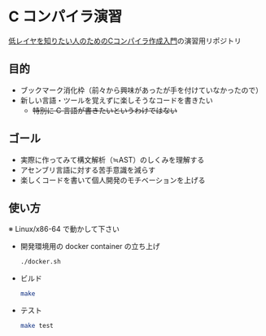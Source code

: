 # C コンパイラ演習

[低レイヤを知りたい人のためのCコンパイラ作成入門](https://www.sigbus.info/compilerbook)の演習用リポジトリ

## 目的

- ブックマーク消化枠（前々から興味があったが手を付けていなかったので）
- 新しい言語・ツールを覚えずに楽しそうなコードを書きたい
  - ~~特別に C 言語が書きたいというわけではない~~

## ゴール

- 実際に作ってみて構文解析（≒AST）のしくみを理解する
- アセンブリ言語に対する苦手意識を減らす
- 楽しくコードを書いて個人開発のモチベーションを上げる

## 使い方

※ Linux/x86-64 で動かして下さい

- 開発環境用の docker container の立ち上げ
  ```bash
  ./docker.sh
  ```

- ビルド
  ```bash
  make
  ```

- テスト
  ```bash
  make test
  ```
